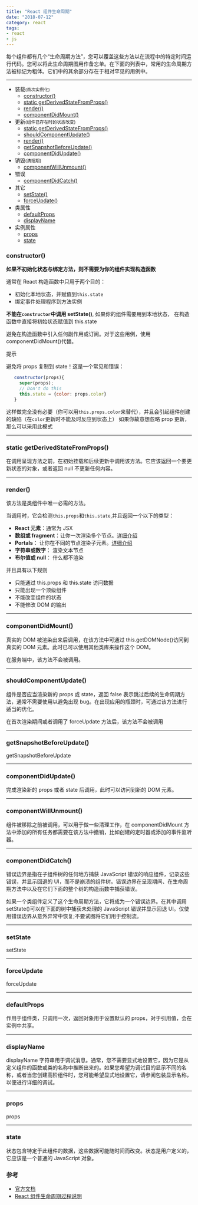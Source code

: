 ```yaml
---
title: "React 组件生命周期"
date: "2018-07-12"
category: react
tags:
- react
- js
---
```


每个组件都有几个“生命周期方法”，您可以覆盖这些方法以在流程中的特定时间运行代码。您可以将此生命周期图用作备忘单。在下面的列表中，常用的生命周期方法被标记为粗体。它们中的其余部分存在于相对罕见的用例中。

---


- 装载<small>(首次实例化)</small>
  - [constructor()](#constructor)
  - [static getDerivedStateFromProps()](#getDerivedStateFromProps)
  - [render()](#render)
  - [componentDidMount()](#componentDidMount)
- 更新<small>(组件已存在时的状态改变)</small>
  - [static getDerivedStateFromProps()](#getDerivedStateFromProps)
  - [shouldComponentUpdate()](#shouldComponentUpdate)
  - [render()](#render)
  - [getSnapshotBeforeUpdate()](#getSnapshotBeforeUpdate)
  - [componentDidUpdate()](#componentDidUpdate)
- 销毁<small>(清理期)</small>
  - [componentWillUnmount()](#componentWillUnmount)
- 错误
  - [componentDidCatch()](#componentDidCatch)
- 其它
  - [setState()](#setState)
  - [forceUpdate()](#forceUpdate)
- 类属性
  - [defaultProps](#defaultProps)
  - [displayName](#displayName)
- 实例属性
  - [props](#props)
  - [state](#state)


<h3 id="constructor">constructor()</h3>

**如果不初始化状态与绑定方法，则不需要为你的组件实现构造函数**

通常在 React 构造函数中只用于两个目的：

- 初始化本地状态，并赋值到`this.state`
- 绑定事件处理程序到方法实例

**不能在`constructor`中调用 setState()**, 如果你的组件需要用到本地状态， 在构造函数中直接将初始状态赋值到 this.state

避免在构造函数中引入任何副作用或订阅。对于这些用例，使用 componentDidMount()代替。

提示

避免将 props 复制到 state！这是一个常见和错误：

```javascript
   constructor(props){
     super(props);
     // Don't do this
     this.state = {color: props.color}
   }
```

这样做完全没有必要（你可以用`this.props.color`来替代），并且会引起组件创建的缺陷（在`color`更新时不能及时反应到状态上）
如果你故意想忽略 prop 更新，那么可以采用此模式

---

<h3 id="getDerivedStateFromProps">static getDerivedStateFromProps()</h3>

在调用呈现方法之前，在初始挂载和后续更新中调用该方法。它应该返回一个要更新状态的对象，或者返回 null 不更新任何内容。

---

<h3 id="render">render()</h3>

该方法是类组件中唯一必需的方法。

当调用时，它会检测`this.props`和`this.state`,并且返回一个以下的类型：

- **React 元素**：通常为 JSX
- **数组或 fragment**：让你一次渲染多个节点。[详细介绍](https://reactjs.org/docs/fragments.html)
- **Portals**： 让你在不同的节点渲染子元素。[详细介绍](https://reactjs.org/docs/portals.html)
- **字符串或数字**： 渲染文本节点
- **布尔值或 null**： 什么都不渲染

并且具有以下规则

- 只能通过 this.props 和 this.state 访问数据
- 只能出现一个顶级组件
- 不能改变组件的状态
- 不能修改 DOM 的输出

---

<h3 id="componentDidMount">componentDidMount()</h3>

真实的 DOM 被渲染出来后调用，在该方法中可通过 this.getDOMNode()访问到真实的 DOM 元素。此时已可以使用其他类库来操作这个 DOM。

在服务端中，该方法不会被调用。

---

<h3 id="shouldComponentUpdate">shouldComponentUpdate()</h3>

组件是否应当渲染新的 props 或 state，返回 false 表示跳过后续的生命周期方法，通常不需要使用以避免出现 bug。在出现应用的瓶颈时，可通过该方法进行适当的优化。

在首次渲染期间或者调用了 forceUpdate 方法后，该方法不会被调用

---

<h3 id="getSnapshotBeforeUpdate">getSnapshotBeforeUpdate()</h3>

getSnapshotBeforeUpdate

---

<h3 id="componentDidUpdate">componentDidUpdate()</h3>

完成渲染新的 props 或者 state 后调用，此时可以访问到新的 DOM 元素。

---

<h3 id="componentWillUnmount">componentWillUnmount()</h3>

组件被移除之前被调用，可以用于做一些清理工作，在 componentDidMount 方法中添加的所有任务都需要在该方法中撤销，比如创建的定时器或添加的事件监听器。

---

<h3 id="componentDidCatch">componentDidCatch()</h3>

错误边界是指在子组件树的任何地方捕获 JavaScript 错误的响应组件，记录这些错误，并显示回退的 UI，而不是崩溃的组件树。错误边界在呈现期间、在生命周期方法中以及在它们下面的整个树的构造函数中捕获错误。

如果一个类组件定义了这个生命周期方法，它将成为一个错误边界。在其中调用 setState()可以在下面的树中捕获未处理的 JavaScript 错误并显示回退 UI。仅使用错误边界从意外异常中恢复;不要试图将它们用于控制流。

---

<h3 id="setState">setState</h3>

setState

---

<h3 id="forceUpdate">forceUpdate</h3>

forceUpdate

---

<h3 id="defaultProps">defaultProps</h3>

作用于组件类，只调用一次，返回对象用于设置默认的 props，对于引用值，会在实例中共享。

---

<h3 id="displayName">displayName</h3>

displayName 字符串用于调试消息。通常，您不需要显式地设置它，因为它是从定义组件的函数或类的名称中推断出来的。如果您希望为调试目的显示不同的名称，或者当您创建高阶组件时，您可能希望显式地设置它，请参阅包装显示名称，以便进行详细的调试。

---

<h3 id="props">props</h3>

props

---

<h3 id="state">state</h3>

状态包含特定于此组件的数据，这些数据可能随时间而改变。状态是用户定义的，它应该是一个普通的 JavaScript 对象。

### 参考

- [官方文档][1]
- [React 组件生命周期过程说明][2]

[1]: https://reactjs.org/docs/react-component.html "React官方文档"
[2]: http://react-china.org/t/react/1740 "React组件生命周期过程说明"
